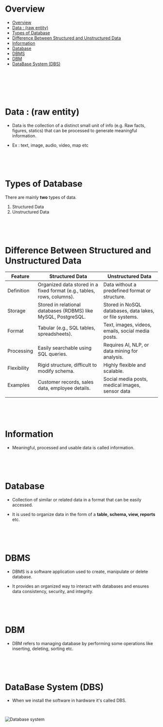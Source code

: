 # Overview

- [Overview](#overview)
- [Data : (raw entity)](#data-raw-entity)
- [Types of Database](#types-of-database)
- [Difference Between Structured and Unstructured Data](#difference-between-structured-and-unstructured-data)
- [Information](#information)
- [Database](#database)
- [DBMS](#dbms)
- [DBM](#dbm)
- [DataBase System (DBS)](#database-system-dbs)

&nbsp;

&nbsp;

&nbsp;

# Data : (raw entity)

- Data is the collection of a distinct small unit of info (e.g. Raw facts, figures, statics) that can be processed to generate meaningful information.

- Ex : text, image, audio, video, map etc

&nbsp;

&nbsp;

# Types of Database

There are mainly **two** types of data.

1. Structured Data
2. Unstructured Data

&nbsp;

&nbsp;

# Difference Between Structured and Unstructured Data

| Feature     | Structured Data                                                        | Unstructured Data                                       |
| ----------- | ---------------------------------------------------------------------- | ------------------------------------------------------- |
| Definition  | Organized data stored in a fixed format (e.g., tables, rows, columns). | Data without a predefined format or structure.          |
| Storage     | Stored in relational databases (RDBMS) like MySQL, PostgreSQL.         | Stored in NoSQL databases, data lakes, or file systems. |
| Format      | Tabular (e.g., SQL tables, spreadsheets).                              | Text, images, videos, emails, social media posts.       |
| Processing  | Easily searchable using SQL queries.                                   | Requires AI, NLP, or data mining for analysis.          |
| Flexibility | Rigid structure, difficult to modify schema.                           | Highly flexible and scalable.                           |
| Examples    | Customer records, sales data, employee details.                        | Social media posts, medical images, sensor data         |
|             |                                                                        |                                                         |

&nbsp;

&nbsp;

# Information

- Meaningful, processed and usable data is called information.

&nbsp;

&nbsp;

# Database

- Collection of similar or related data in a format that can be easily accessed.

- It is used to organize data in the form of a **table, schema, view, reports** etc.

&nbsp;

&nbsp;

# DBMS

- DBMS is a software application used to create, manipulate or delete database.

- It provides an organized way to interact with databases and ensures data consistency, security, and integrity.

&nbsp;

&nbsp;

# DBM

- DBM refers to managing database by performing some operations like inserting, deleting, sorting etc.

&nbsp;

&nbsp;

# DataBase System (DBS)

- When we install the software in hardware it's called DBS.

&nbsp;

<img alt="Database system" src="./assets/1.PNG">
